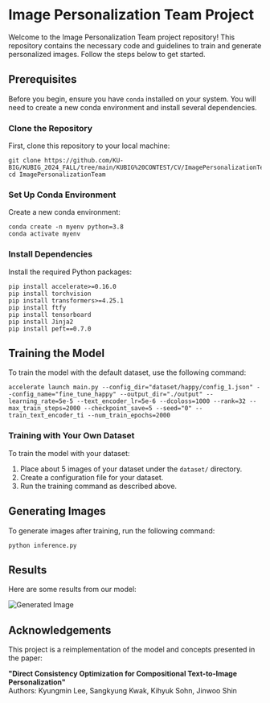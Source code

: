 <div>
  <h1>Image Personalization Team Project</h1>
  <p>Welcome to the Image Personalization Team project repository! This repository contains the necessary code and guidelines to train and generate personalized images. Follow the steps below to get started.</p>
  
  <h2>Prerequisites</h2>
  <p>Before you begin, ensure you have <code>conda</code> installed on your system. You will need to create a new conda environment and install several dependencies.</p>

  <h3>Clone the Repository</h3>
  <p>First, clone this repository to your local machine:</p>
  <pre><code>git clone https://github.com/KU-BIG/KUBIG_2024_FALL/tree/main/KUBIG%20CONTEST/CV/ImagePersonalizationTeam
cd ImagePersonalizationTeam</code></pre>

  <h3>Set Up Conda Environment</h3>
  <p>Create a new conda environment:</p>
  <pre><code>conda create -n myenv python=3.8
conda activate myenv</code></pre>

  <h3>Install Dependencies</h3>
  <p>Install the required Python packages:</p>
  <pre><code>pip install accelerate>=0.16.0
pip install torchvision
pip install transformers>=4.25.1
pip install ftfy
pip install tensorboard
pip install Jinja2
pip install peft==0.7.0</code></pre>

  <h2>Training the Model</h2>
  <p>To train the model with the default dataset, use the following command:</p>
  <pre><code>accelerate launch main.py --config_dir="dataset/happy/config_1.json" --config_name="fine_tune_happy" --output_dir="./output" --learning_rate=5e-5 --text_encoder_lr=5e-6 --dcoloss=1000 --rank=32 --max_train_steps=2000 --checkpoint_save=5 --seed="0" --train_text_encoder_ti --num_train_epochs=2000</code></pre>

  <h3>Training with Your Own Dataset</h3>
  <p>To train the model with your dataset:</p>
  <ol>
    <li>Place about 5 images of your dataset under the <code>dataset/</code> directory.</li>
    <li>Create a configuration file for your dataset.</li>
    <li>Run the training command as described above.</li>
  </ol>

  <h2>Generating Images</h2>
  <p>To generate images after training, run the following command:</p>
  <pre><code>python inference.py</code></pre>

  <h2>Results</h2>
  <p>Here are some results from our model:</p>
  <img src="https://github.com/user-attachments/assets/7f50b355-c6ff-415f-b50e-d56b22286292" alt="Generated Image">

  <h2>Acknowledgements</h2>
  <p>This project is a reimplementation of the model and concepts presented in the paper:</p>
  <p><strong>"Direct Consistency Optimization for Compositional Text-to-Image Personalization"</strong><br>
  Authors: Kyungmin Lee, Sangkyung Kwak, Kihyuk Sohn, Jinwoo Shin</p>
</div>
